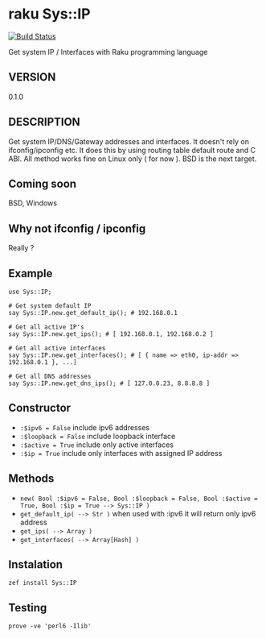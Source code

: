 # raku Sys::IP

[![Build Status](https://travis-ci.org/demayl/raku-Sys-IP.svg?branch=master)](https://travis-ci.org/demayl/raku-Sys-IP)

Get system IP / Interfaces with Raku programming language

## VERSION
0.1.0

## DESCRIPTION

Get system IP/DNS/Gateway addresses and interfaces.
It doesn't rely on ifconfig/ipconfig etc. It does this by using routing table default route and C ABI.
All method works fine on Linux only ( for now ). BSD is the next target.

## Coming soon
BSD, Windows

## Why not ifconfig / ipconfig
Really ?

## Example

```perl6
use Sys::IP;

# Get system default IP
say Sys::IP.new.get_default_ip(); # 192.168.0.1

# Get all active IP's
say Sys::IP.new.get_ips(); # [ 192.168.0.1, 192.168.0.2 ]

# Get all active interfaces
say Sys::IP.new.get_interfaces(); # [ { name => eth0, ip-addr => 192.168.0.1 }, ...]

# Get all DNS addresses
say Sys::IP.new.get_dns_ips(); # [ 127.0.0.23, 8.8.8.8 ]
```

## Constructor
* `:$ipv6 = False` include ipv6 addresses
* `:$loopback = False` include loopback interface
* `:$active = True` include only active interfaces
* `:$ip = True` include only interfaces with assigned IP address

## Methods

* `new( Bool :$ipv6 = False, Bool :$loopback = False, Bool :$active = True, Bool :$ip = True --> Sys::IP )`
* `get_default_ip( --> Str )` when used with :ipv6 it will return only ipv6 address
* `get_ips( --> Array )`
* `get_interfaces( --> Array[Hash] )`

## Instalation
```
zef install Sys::IP
```

## Testing
```
prove -ve 'perl6 -Ilib'
```
